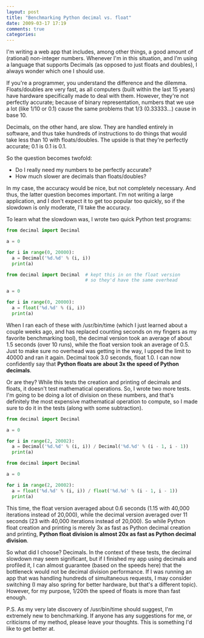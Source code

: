 ```yaml
---
layout: post
title: "Benchmarking Python decimal vs. float"
date: 2009-03-17 17:19
comments: true
categories:
---
```


I'm writing a web app that includes, among other things, a good amount of (rational) non-integer numbers.  Whenever I'm in this situation, and I'm using a language that supports Decimals (as opposed to just floats and doubles), I always wonder which one I should use.

If you're a programmer, you understand the difference and the dilemma.  Floats/doubles are very fast, as all computers (built within the last 15 years) have hardware specifically made to deal with them.  However, they're not perfectly accurate; because of binary representation, numbers that we use a lot (like 1/10 or 0.1) cause the same problems that 1/3 (0.33333...) cause in base 10.

Decimals, on the other hand, are slow.  They are handled entirely in software, and thus take hundreds of instructions to do things that would take less than 10 with floats/doubles.  The upside is that they're perfectly accurate; 0.1 is 0.1 is 0.1.

So the question becomes twofold:

* Do I really need my numbers to be perfectly accurate?
* How much slower are decimals than floats/doubles?

In my case, the accuracy would be nice, but not completely necessary. And thus, the latter question becomes important. I'm not writing a large application, and I don't expect it to get too popular too quickly, so if the slowdown is only moderate, I'll take the accuracy.

To learn what the slowdown was, I wrote two quick Python test programs:

``` python Decimal test
from decimal import Decimal

a = 0

for i in range(0, 20000):
  a = Decimal('%d.%d' % (i, i))
  print(a)
```

``` python Float test
from decimal import Decimal  # kept this in on the float version
                             # so they'd have the same overhead

a = 0

for i in range(0, 20000):
  a = float('%d.%d' % (i, i))
  print(a)
```

When I ran each of these with /usr/bin/time (which I just learned about a couple weeks ago, and has replaced counting seconds on my fingers as my favorite benchmarking tool), the decimal version took an average of about 1.5 seconds (over 10 runs), while the float version took an average of 0.5.  Just to make sure no overhead was getting in the way, I upped the limit to 40000 and ran it again. Decimal took 3.0 seconds, float 1.0. I can now confidently say that **Python floats are about 3x the speed of Python decimals**.

Or are they? While this tests the creation and printing of decimals and floats, it doesn't test mathematical operations.  So, I wrote two more tests.  I'm going to be doing a lot of division on these numbers, and that's definitely the most expensive mathematical operation to compute, so I made sure to do it in the tests (along with some subtraction).

``` python Decimal version
from decimal import Decimal

a = 0

for i in range(2, 20002):
  a = Decimal('%d.%d' % (i, i)) / Decimal('%d.%d' % (i - 1, i - 1))
  print(a)
```

``` python Float version
from decimal import Decimal

a = 0

for i in range(2, 20002):
  a = float('%d.%d' % (i, i)) / float('%d.%d' % (i - 1, i - 1))
  print(a)
```

This time, the float version averaged about 0.6 seconds (1.15 with 40,000 iterations instead of 20,000), while the decimal version averaged over 11 seconds (23 with 40,000 iterations instead of 20,000). So while Python float creation and printing is merely 3x as fast as Python decimal creation and printing, **Python float division is almost 20x as fast as Python decimal division**.

So what did I choose? Decimals. In the context of these tests, the decimal slowdown may seem significant, but if I finished my app using decimals and profiled it, I can almost guarantee (based on the speeds here) that the bottleneck would not be decimal division performance. If I was running an app that was handling hundreds of simultaneous requests, I may consider switching (I may also spring for better hardware, but that's a different topic). However, for my purpose, 1/20th the speed of floats is more than fast enough.

P.S. As my very late discovery of /usr/bin/time should suggest, I'm extremely new to benchmarking. If anyone has any suggestions for me, or criticisms of my method, please leave your thoughts. This is something I'd like to get better at.